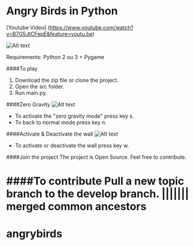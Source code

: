 Angry Birds in Python
========
[Youtube Video] (https://www.youtube.com/watch?v=B7G5JtCFepE&feature=youtu.be)

![Alt text](/resources/images/angry-birds-image.png?raw=true "angry-birds")

Requirements: Python 2 ou 3 + Pygame

####To play
1. Download the zip file or clone the project.
2. Open the src folder.
3. Run main.py.

####Zero Gravity
![Alt text](/resources/images/gravity-zero.png?raw=true "angry-birds")
* To activate the "zero gravity mode" press key s.
* To back to normal mode press key n.

####Activate &  Deactivate the wall
![Alt text](/resources/images/walls.png?raw=true "angry-birds")
* To activate or deactivate the wall press key w.

####Join the project
The project is Open Source. Feel free to contribute.

####To contribute
Pull a new topic branch to the develop branch.
||||||| merged common ancestors
=======
# angrybirds
